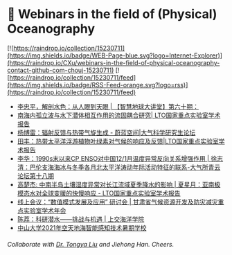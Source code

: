 # 🌊 Webinars in the field of (Physical) Oceanography

[![https://raindrop.io/collection/15230711](https://img.shields.io/badge/WEB-Page-blue.svg?logo=Internet-Explorer)](https://raindrop.io/CXu/webinars-in-the-field-of-physical-oceanography-contact-github-com-chouj-15230711) [![https://raindrop.io/collection/15230711/feed](https://img.shields.io/badge/RSS-Feed-orange.svg?logo=rss)](https://raindrop.io/collection/15230711/feed)

<!-- BLOG-POST-LIST:START -->
- [李忠平，解剖水色：从人眼到天眼 | 【智慧地球大讲堂】第六十期：](https://mp.weixin.qq.com/s/JA5EvoIweZbtNSwXDpCTAg)
- [南海内孤立波与水下潜体相互作用的流固耦合研究| LTO国家重点实验室学术报告](https://mp.weixin.qq.com/s/RH3xYUdq050XLJp7L36CrQ)
- [杨博雷：辐射反馈与热带气旋生成 - 蔚蓝空间|大气科学研究生论坛](https://mp.weixin.qq.com/s/Zjn6kCLtvZgQp3kVAcmgoA)
- [田丰：热带太平洋浮游植物叶绿素对气候的响应及反馈|LTO国家重点实验室学术报告](https://mp.weixin.qq.com/s/RyQ_UB7pSlcuDKvSlbXjHw)
- [李华：1990s末以来CP ENSO对中国12/1月温度异常反向关系增强作用 | 徐志清：巴伦支海海冰与冬季各月北太平洋涛动年际活动特征的联系-大气所青云论坛第十八期](http://www.iap.cas.cn/gb/xwdt/xshd/202107/t20210714_6132434.html)
- [高楚杰: 中南半岛土壤湿度异常对长江流域夏季降水的影响 | 夏星月：亚南极模态水对全球变暖的快慢响应 - LTO国家重点实验室学术报告](https://mp.weixin.qq.com/s/cY6sMYWpAyWK8MucC4G74w)
- [线上会议：“数值模式发展及应用” 研讨会 | 甘肃省气候资源开发及防灾减灾重点实验室学术年会](https://mp.weixin.qq.com/s/c2g9byw3SIwZXQSAbmRguw)
- [陈荔：科研潜水——挑战与机遇 | 上交海洋学院](https://mp.weixin.qq.com/s/iZELreAmG84j1wQxlrVCaQ)
- [中山大学2021年空天地海智能感知技术暑期学校](https://mp.weixin.qq.com/s/_lHLEpPGTcG1SEkezO9fMw)
<!-- BLOG-POST-LIST:END -->

###### Collaborate with [Dr. Tongya Liu](https://liutongya.github.io/) and Jiehong Han. Cheers.
